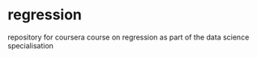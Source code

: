 # regression
repository for coursera course on regression as part of the data science specialisation

